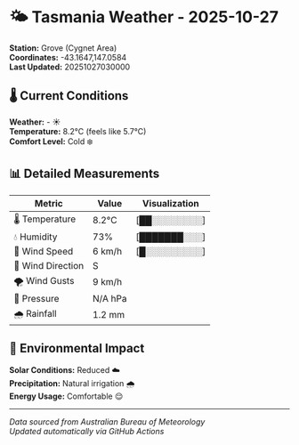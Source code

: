 # 🌤️ Tasmania Weather - 2025-10-27

**Station:** Grove (Cygnet Area)  
**Coordinates:** -43.1647,147.0584  
**Last Updated:** 20251027030000

## 🌡️ Current Conditions

**Weather:** - ☀️  
**Temperature:** 8.2°C (feels like 5.7°C)  
**Comfort Level:** Cold ❄️

## 📊 Detailed Measurements

| Metric | Value | Visualization |
|--------|-------|---------------|
| 🌡️ Temperature | 8.2°C | [██░░░░░░░░] |
| 💧 Humidity | 73% | [███████░░░] |
| 💨 Wind Speed | 6 km/h | [█░░░░░░░░░] |
| 🧭 Wind Direction | S | |
| 🌪️ Wind Gusts | 9 km/h | |
| 🔽 Pressure | N/A hPa | |
| 🌧️ Rainfall | 1.2 mm | |

## 🌱 Environmental Impact

**Solar Conditions:** Reduced ☁️  
**Precipitation:** Natural irrigation 🌧️  
**Energy Usage:** Comfortable 😌

---
*Data sourced from Australian Bureau of Meteorology*  
*Updated automatically via GitHub Actions*
